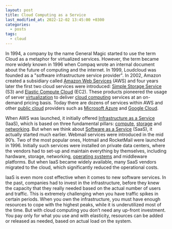```yaml
---
layout: post
title: Cloud Computing as a Service
last_modified_at: 2022-12-02 13:45:00 +0300
categories: 
  - posts
tags:
  - cloud
---
```


In 1994, a company by the name General Magic started to use the term Cloud as a metaphor for virtualized services. 
However, the term became more widely known in 1996 when Compaq wrote an internal document about the future of computing and the internet. In 1999, Loudcloud was founded as a "software infrastructure service provider". In 2002, Amazon created a subsidiary called [Amazon Web Services](https://aws.amazon.com/) (AWS) and four years later the first two cloud services were introduced: [Simple Storage Service](https://aws.amazon.com/s3/) (S3) and [Elastic Compute Cloud](https://aws.amazon.com/ec2/) (EC2). These products pioneered the usage of server [virtualization](/wiki/virtualization) to deliver [cloud computing](/wiki/cloud) services at an on-demand pricing basis. Today there are dozens of services within AWS and other [public cloud](/wiki/cloud#public-cloud) providers such as [Microsoft Azure](https://azure.microsoft.com/en-us/) and [Google Cloud](https://cloud.google.com/). 

When AWS was launched, it initially offered [Infrastructure as a Service](/wiki/cloud#iaas) (IaaS), which is based on three fundamental pillars: [compute](/wiki/hardware), [storage](/wiki/storage) and [networking](/wiki/network). But when we think about [Software as a Service](/wiki/cloud#saas) (SaaS), it actually started much earlier. Webmail services were introduced in the mid 90’s. Two of the most popular ones, Hotmail and RocketMail were launched in 1996. Initially such services were installed on private data centers, where the vendors had to set-up and maintain everything by themselves, including hardware, storage, networking, [operating systems](/wiki/os) and middleware platforms. But when IaaS became widely available, many SaaS vendors migrated to the cloud, which significantly reduced the operational costs. 

IaaS is even more cost effective when it comes to new software services. In the past, companies had to invest in the infrastructure, before they knew the capacity that they really needed based on the actual number of users and traffic. This is extremely challenging when you have traffic spikes in certain periods. When you own the infrastructure, you must have enough resources to cope with the highest peaks, while it is underutilized most of the time. 
But with cloud computing you don’t need any up-front investment. You pay only for what you use and with elasticity, resources can be added or released as needed, based on actual load on the system. 


